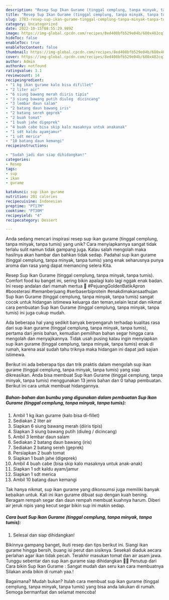 ```yaml
---
description: "Resep Sup Ikan Gurame (tinggal cemplung, tanpa minyak, tanpa tumis) yang Mantap"
title: "Resep Sup Ikan Gurame (tinggal cemplung, tanpa minyak, tanpa tumis) yang Mantap"
slug: 2783-resep-sup-ikan-gurame-tinggal-cemplung-tanpa-minyak-tanpa-tumis-yang-mantap
category: Uncategorized
date: 2022-10-15T08:55:29.989Z
image: https://img-global.cpcdn.com/recipes/8ed408bfb529e04b/680x482cq70/sup-ikan-gurame-tinggal-cemplung-tanpa-minyak-tanpa-tumis-foto-resep-utama.jpg
hideToc: false
enableToc: true
enableTocContent: false
thumbnail: https://img-global.cpcdn.com/recipes/8ed408bfb529e04b/680x482cq70/sup-ikan-gurame-tinggal-cemplung-tanpa-minyak-tanpa-tumis-foto-resep-utama.jpg
cover: https://img-global.cpcdn.com/recipes/8ed408bfb529e04b/680x482cq70/sup-ikan-gurame-tinggal-cemplung-tanpa-minyak-tanpa-tumis-foto-resep-utama.jpg
author: Admin
authorAv: notfound
ratingvalue: 3.1
reviewcount: 14
recipeingredient:
- "1 kg ikan gurame kalo bisa difillet"
- "2 liter air"
- "6 siung bawang merah diiris tipis"
- "3 siung bawang putih diuleg  dicincang"
- "3 lembar daun salam"
- "2 batang daun bawang iris"
- "2 batang sereh geprek"
- "2 buah tomat"
- "1 buah jahe digeprek"
- "4 buah cabe bisa skip kalo masaknya untuk anakanak"
- "1 sdt kaldu ayamjamur"
- "1 sdt merica"
- "10 batang daun kemangi"
recipeinstructions:

- "Sudah jadi dan siap dihidangkan!"
categories:
- Resep
tags:
- sup
- ikan
- gurame

katakunci: sup ikan gurame 
nutrition: 201 calories
recipecuisine: Indonesian
preptime: "PT17M"
cooktime: "PT30M"
recipeyield: "4"
recipecategory: Dessert

---
```





Anda sedang mencari inspirasi resep sup ikan gurame (tinggal cemplung, tanpa minyak, tanpa tumis) yang unik? Cara menyiapkannya sangat tidak terlalu sulit namun tidak gampang juga. Kalau salah mengolah maka hasilnya akan hambar dan bahkan tidak sedap. Padahal sup ikan gurame (tinggal cemplung, tanpa minyak, tanpa tumis) yang enak seharusnya punya aroma dan rasa yang dapat memancing selera Kita.





Resep Sup Ikan Gurame (tinggal cemplung, tanpa minyak, tanpa tumis). Comfort food ku banget ini, sering bikin apalagi kalo lagi nggak enak badan. Ini resep andalan dari mamah mertua 💚 #PejuangGoldenBatikApron #boosterasi #temanberjuang #serbaserbiprotein #enakdimakansaathujan Sup Ikan Gurame (tinggal cemplung, tanpa minyak, tanpa tumis) sangat cocok untuk hidangan istimewa keluarga dan teman,selain lezat dan nikmat cara pembuatan Sup Ikan Gurame (tinggal cemplung, tanpa minyak, tanpa tumis) ini juga cukup mudah.

Ada beberapa hal yang sedikit banyak berpengaruh terhadap kualitas rasa dari sup ikan gurame (tinggal cemplung, tanpa minyak, tanpa tumis), pertama dari jenis bahan, kemudian pemilihan bahan segar hingga cara mengolah dan menyajikannya. Tidak usah pusing kalau ingin menyiapkan sup ikan gurame (tinggal cemplung, tanpa minyak, tanpa tumis) enak di rumah, karena asal sudah tahu triknya maka hidangan ini dapat jadi sajian istimewa.






Berikut ini ada beberapa tips dan trik praktis dalam mengolah sup ikan gurame (tinggal cemplung, tanpa minyak, tanpa tumis) yang siap dikreasikan. Anda bisa membuat Sup Ikan Gurame (tinggal cemplung, tanpa minyak, tanpa tumis) menggunakan 13 jenis bahan dan 0 tahap pembuatan. Berikut ini cara untuk membuat hidangannya.

<!--inarticleads1-->

##### Bahan-bahan dan bumbu yang digunakan dalam pembuatan Sup Ikan Gurame (tinggal cemplung, tanpa minyak, tanpa tumis):

1. Ambil 1 kg ikan gurame (kalo bisa di-fillet)
1. Sediakan 2 liter air
1. Siapkan 6 siung bawang merah (diiris tipis)
1. Siapkan 3 siung bawang putih (diuleg / dicincang)
1. Ambil 3 lembar daun salam
1. Sediakan 2 batang daun bawang (iris)
1. Sediakan 2 batang sereh (geprek)
1. Persiapkan 2 buah tomat
1. Siapkan 1 buah jahe (digeprek)
1. Ambil 4 buah cabe (bisa skip kalo masaknya untuk anak-anak)
1. Siapkan 1 sdt kaldu ayam/jamur
1. Siapkan 1 sdt merica
1. Ambil 10 batang daun kemangi


Tak hanya nikmat, sup ikan gurame yang dikonsumsi juga memiliki banyak kebaikan untuk. Kali ini ikan gurame dibuat sup dengan kuah bening. Beragam rempah segar dan daun rempah membuat kuahnya harum. Diberi air jeruk nipis yang kecut segar bikin sup ini makin sedap. 

<!--inarticleads2-->

##### Cara buat Sup Ikan Gurame (tinggal cemplung, tanpa minyak, tanpa tumis):


1. Selesai dan siap dihidangkan!

Bikinnya gampang banget, ikuti resep dan tips berikut ini. Siangi ikan gurame hingga bersih, buang isi perut dan sisiknya. Sesekali diaduk aecara perlahan agar ikan tidak pecah. Terakhir masukan tomat dan air asam jawa. Tunggu sebentar dan sup ikan gurame siap dihidangkan 🤎🤎 Penutup dari Cara bikin Sup Ikan Gurame : Sangat mudah dan seru kan cara membuatnya Silakan anda bikin di rumah yaa.! 

Bagaimana? Mudah bukan? Itulah cara membuat sup ikan gurame (tinggal cemplung, tanpa minyak, tanpa tumis) yang bisa anda lakukan di rumah. Semoga bermanfaat dan selamat mencoba!
